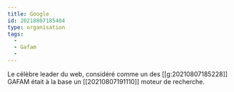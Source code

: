 ```yaml
---
title: Google
id: 20210807185404
type: organisation
tags:
  - 
  - Gafam
  - 
---
```

      

Le célèbre leader du web, considéré comme un des [[g:20210807185228]] GAFAM était à la base un [[20210807191110]] moteur de recherche.